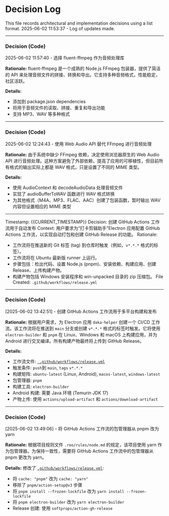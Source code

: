 # Decision Log

This file records architectural and implementation decisions using a list format.
2025-06-02 11:53:37 - Log of updates made.

---

### Decision (Code)

2025-06-02 11:57:40 - 选择 fluent-ffmpeg 作为音频处理库

**Rationale:**
fluent-ffmpeg 是一个成熟的 Node.js FFmpeg 包装器，提供了简洁的 API 来处理音频文件的拼接、转换和导出。它支持多种音频格式，性能稳定，社区活跃。

**Details:**

- 添加到 package.json dependencies
- 将用于音频文件的读取、拼接、重复和导出功能
- 支持 MP3、WAV 等多种格式

---

### Decision (Code)

2025-06-02 12:24:43 - 使用 Web Audio API 替代 FFmpeg 进行音频处理

**Rationale:**
由于系统中缺少 FFmpeg 依赖，决定使用浏览器原生的 Web Audio API 进行音频处理。这种方案避免了外部依赖，提高了应用的可移植性，但目前所有格式的输出实际上都是 WAV 格式，只是设置了不同的 MIME 类型。

**Details:**

- 使用 AudioContext 和 decodeAudioData 处理音频文件
- 实现了 audioBufferToWAV 函数进行 WAV 格式转换
- 为其他格式（M4A、MP3、FLAC、AAC）创建了包装函数，暂时输出 WAV 内容但设置相应的 MIME 类型

---

Timestamp: {{CURRENT_TIMESTAMP}}
Decision: 创建 GitHub Actions 工作流用于自动发布
Context: 用户要求为“打卡剪辑助手”Electron 应用配置 GitHub Actions 工作流，以实现自动打包和创建 GitHub Release 的功能。
Rationale:

- 工作流将在推送新的 Git 标签 (tag) 到仓库时触发（例如，`v*.*.*` 格式的标签）。
- 工作流将在 Ubuntu 最新版 runner 上运行。
- 步骤包括：检出代码、设置 Node.js (pnpm)、安装依赖、构建应用、创建 Release、上传构建产物。
- 构建产物包括 Windows 安装程序和 win-unpacked 目录的 zip 压缩包。
  File Created: `.github/workflows/release.yml`

---

### Decision (Code)

[2025-06-02 13:42:51] - 创建 GitHub Actions 工作流用于多平台构建和发布

**Rationale:**
根据用户需求，为 Electron 应用 `daka-helper` 创建一个 CI/CD 工作流。该工作流将在推送到 `main` 分支或创建 `v*.*.*` 格式的标签时触发。它将使用 `electron-builder` 和 `pnpm` 在 Linux、Windows 和 macOS 上构建应用，并为 Android 进行交叉编译。所有构建产物最终将上传到 GitHub Release。

**Details:**

- 工作流文件: [` .github/workflows/release.yml`](.github/workflows/release.yml:0)
- 触发条件: `push`到 `main`, `tags` `v*.*.*`
- 构建矩阵: `ubuntu-latest` (Linux, Android), `macos-latest`, `windows-latest`
- 包管理器: `pnpm`
- 构建工具: `electron-builder`
- Android 构建: 需要 Java 环境 (Temurin JDK 17)
- 产物上传: 使用 `actions/upload-artifact` 和 `actions/download-artifact`

---

### Decision (Code)

[2025-06-02 13:49:06] - 将 GitHub Actions 工作流的包管理器从 pnpm 改为 yarn

**Rationale:**
根据项目规则文件 `.roo/rules/node.md` 的规定，该项目使用 yarn 作为包管理器。为保持一致性，需要将 GitHub Actions 工作流中的包管理器从 pnpm 更改为 yarn。

**Details:**
修改了 [`.github/workflows/release.yml`](.github/workflows/release.yml:44-66):

- 将 `cache: "pnpm"` 改为 `cache: "yarn"`
- 移除了 `pnpm/action-setup@v3` 步骤
- 将 `pnpm install --frozen-lockfile` 改为 `yarn install --frozen-lockfile`
- 将 `pnpm electron-builder` 改为 `yarn electron-builder`
- Release 创建: 使用 `softprops/action-gh-release`
